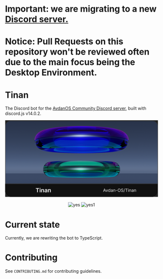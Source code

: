 # Important: we are migrating to a new [Discord server.](https://discord.gg/avdanos)

# Notice: Pull Requests on this repository won't be reviewed often due to the main focus being the Desktop Environment.

# Tinan

The Discord bot for the [AvdanOS Community Discord server](https://discord.gg/avdanos), built with discord.js v14.0.2.

<div align="center">

![Banner](https://raw.githubusercontent.com/Avdan-OS/.github/main/banner/Tinan.png)

![yes](https://img.shields.io/badge/Node-%3E%3D16.9-informational)
![yes1](https://img.shields.io/badge/Notice-NO%20COMMIT%2C%20PR%20ONLY-critical)

</div>

# Current state

Currently, we are rewriting the bot to TypeScript.

# Contributing

See `CONTRIBUTING.md` for contributing guidelines.
